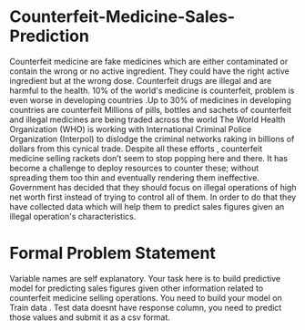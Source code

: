 # Counterfeit-Medicine-Sales-Prediction

Counterfeit medicine are fake medicines which are either contaminated or contain the wrong or
no active ingredient. They could have the right active ingredient but at the wrong dose.
Counterfeit drugs are illegal and are harmful to the health. 10% of the world's medicine is
counterfeit, problem is even worse in developing countries .Up to 30% of medicines in developing
countries are counterfeit
Millions of pills, bottles and sachets of counterfeit and illegal medicines are being traded across
the world The World Health Organization (WHO) is working with International Criminal Police
Organization (Interpol) to dislodge the criminal networks raking in billions of dollars from this
cynical trade.
Despite all these efforts , counterfeit medicine selling rackets don’t seem to stop popping here
and there. It has become a challenge to deploy resources to counter these; without spreading
them too thin and eventually rendering them ineffective. Government has decided that they
should focus on illegal operations of high net worth first instead of trying to control all of them. In
order to do that they have collected data which will help them to predict sales figures given an
illegal operation's characteristics.

# Formal Problem Statement
Variable names are self explanatory.
Your task here is to build predictive model for predicting sales figures given other information
related to counterfeit medicine selling operations. You need to build your model on Train data .
Test data doesnt have response column, you need to predict those values and submit it as a csv
format.
